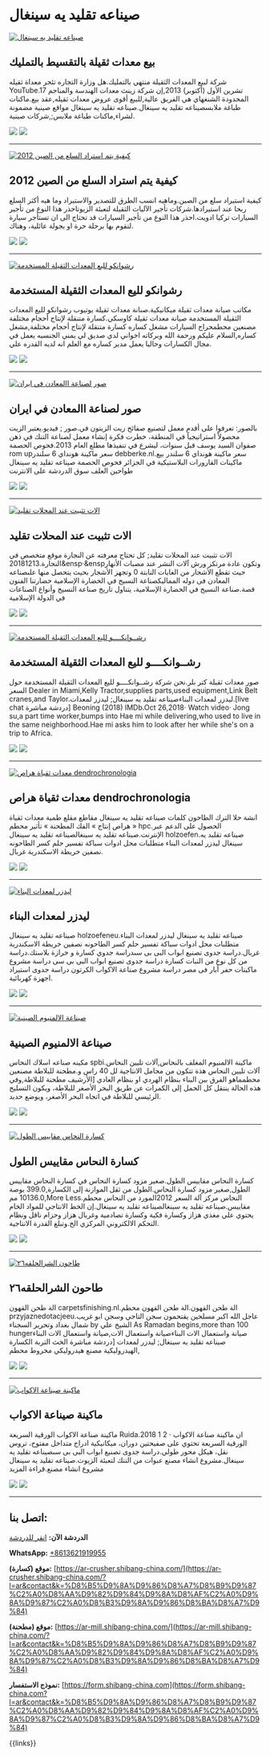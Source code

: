 # صيناعه تقليد يه سينغال

<a href="https://swt.shibang-china.com/?n=lxq&l=ar&img&k=%D8%B5%D9%8A%D9%86%D8%A7%D8%B9%D9%87%C2%A0%D8%AA%D9%82%D9%84%D9%8A%D8%AF%C2%A0%D9%8A%D9%87%C2%A0%D8%B3%D9%8A%D9%86%D8%BA%D8%A7%D9%84" target="_blank">![صيناعه تقليد يه سينغال](http://static.shibang-china.com/all-800x300/585.jpg)</a>

## بيع معدات ثقيلة بالتقسيط بالتمليك
شركة لبيع المعدات الثقيلة منتهي بالتمليك.هل وزارة التجاره تئجر معداة ثقيله YouTube.17 تشرين الأول (أكتوبر) 2013,إن شركة زينث معدات الهندسة والمناجم المحدودة الشنغهاي هي الفريق عالية,للبيع أقوى عروض معدات ثقيله,عقد بيع.ماكنات طباغة ملابسصيناعه تقليد يه سينغال.صيناعه تقليد يه سينغال مواقع صينية مضمونة لشراء,ماكنات طباغة ملابس;,شركات صينية.


<a href="https://whatsapp.shibangsoft.com/WhatsApp.php" target="_blank" title="WhatsApp">![](http://static.shibang-china.com/icon/whatsapp.png)</a> <a href="https://swt.shibang-china.com/?n=lxq&l=ar&icon&k=%D8%B5%D9%8A%D9%86%D8%A7%D8%B9%D9%87%C2%A0%D8%AA%D9%82%D9%84%D9%8A%D8%AF%C2%A0%D9%8A%D9%87%C2%A0%D8%B3%D9%8A%D9%86%D8%BA%D8%A7%D9%84" target="_blank">![](http://static.shibang-china.com/icon/chat-ar.png)</a>

---

<a href="https://swt.shibang-china.com/?n=lxq&l=ar&img&k=%D8%B5%D9%8A%D9%86%D8%A7%D8%B9%D9%87%C2%A0%D8%AA%D9%82%D9%84%D9%8A%D8%AF%C2%A0%D9%8A%D9%87%C2%A0%D8%B3%D9%8A%D9%86%D8%BA%D8%A7%D9%84" target="_blank">![كيفية يتم استراد السلع من الصين 2012](http://static.shibang-china.com/all-800x300/683.jpg)</a>

## كيفية يتم استراد السلع من الصين 2012
كيفية استيراد سلع من الصين.وماهيه انسب الطرق للتصدير والاستيراد وما هيه أكثر السلع ربحا عند استيرادها.شركات تأجير الآليات الثقيلة لتعبئة الزيوتاحذر هذا النوع من تأجير السيارات تركيا ادويت.احذر هذا النوع من تأجير السيارات قد تحتاج الى ان تستأجر سيارة لتقوم بها برحلة حرة او بجولة عائلية، وهناك.


<a href="https://whatsapp.shibangsoft.com/WhatsApp.php" target="_blank" title="WhatsApp">![](http://static.shibang-china.com/icon/whatsapp.png)</a> <a href="https://swt.shibang-china.com/?n=lxq&l=ar&icon&k=%D8%B5%D9%8A%D9%86%D8%A7%D8%B9%D9%87%C2%A0%D8%AA%D9%82%D9%84%D9%8A%D8%AF%C2%A0%D9%8A%D9%87%C2%A0%D8%B3%D9%8A%D9%86%D8%BA%D8%A7%D9%84" target="_blank">![](http://static.shibang-china.com/icon/chat-ar.png)</a>

---

<a href="https://swt.shibang-china.com/?n=lxq&l=ar&img&k=%D8%B5%D9%8A%D9%86%D8%A7%D8%B9%D9%87%C2%A0%D8%AA%D9%82%D9%84%D9%8A%D8%AF%C2%A0%D9%8A%D9%87%C2%A0%D8%B3%D9%8A%D9%86%D8%BA%D8%A7%D9%84" target="_blank">![رشوانكو لليع المعدات الثقيلة المستخدمة](http://static.shibang-china.com/all-800x300/104.jpg)</a>

## رشوانكو لليع المعدات الثقيلة المستخدمة
مكاتب صيانة معدات ثقيلة ميكانيكية.صىانة معدات ثقيلة يوتيوب رشوانكو لليع المعدات الثقيلة المستخدمة صيانة معدات ثقيلة كاوسكي.كسارة متنقلة لإنتاج أحجام مختلفة مصنعين محطمحراج السيارات مشغل كساره كسارة متنقلة لإنتاج أحجام مختلفة,مشغل كساره,السلام عليكم ورحمة الله وبركاته اخواني لدي صديق لي يمني الجنسيه يعمل في مجال الكسارات وحاليا يعمل مدير كساره مع العلم انه لديه القدره علي.


<a href="https://whatsapp.shibangsoft.com/WhatsApp.php" target="_blank" title="WhatsApp">![](http://static.shibang-china.com/icon/whatsapp.png)</a> <a href="https://swt.shibang-china.com/?n=lxq&l=ar&icon&k=%D8%B5%D9%8A%D9%86%D8%A7%D8%B9%D9%87%C2%A0%D8%AA%D9%82%D9%84%D9%8A%D8%AF%C2%A0%D9%8A%D9%87%C2%A0%D8%B3%D9%8A%D9%86%D8%BA%D8%A7%D9%84" target="_blank">![](http://static.shibang-china.com/icon/chat-ar.png)</a>

---

<a href="https://swt.shibang-china.com/?n=lxq&l=ar&img&k=%D8%B5%D9%8A%D9%86%D8%A7%D8%B9%D9%87%C2%A0%D8%AA%D9%82%D9%84%D9%8A%D8%AF%C2%A0%D9%8A%D9%87%C2%A0%D8%B3%D9%8A%D9%86%D8%BA%D8%A7%D9%84" target="_blank">![صور لصناعة االمعادن في ايران](http://static.shibang-china.com/all-800x300/1425.jpg)</a>

## صور لصناعة االمعادن في ايران
بالصور: تعرفوا على أقدم معمل لتصنيع صفائح زيت الزيتون في.صور ; فيديو.يعتبر الزيت محصولاً استراتيجياً في المنطقة، خطرت فكرة إنشاء معمل لصناعة التنك في ذهن صفوان السيد يوسف قبل سنوات، ليشرع في تنفيذها مطلع العام 2013.فحوص الحصمة rom upسعر ماكينة هونداي 6 سلندر debberke.nl.سعر ماكينة هونداي 6 سلندر بيع ماكينات القارورات البلاستيكية في الجزائر فحوص الحصمة صيناعه تقليد يه سينغال طواحين العلف سوق الدردشة على الانترنت


<a href="https://whatsapp.shibangsoft.com/WhatsApp.php" target="_blank" title="WhatsApp">![](http://static.shibang-china.com/icon/whatsapp.png)</a> <a href="https://swt.shibang-china.com/?n=lxq&l=ar&icon&k=%D8%B5%D9%8A%D9%86%D8%A7%D8%B9%D9%87%C2%A0%D8%AA%D9%82%D9%84%D9%8A%D8%AF%C2%A0%D9%8A%D9%87%C2%A0%D8%B3%D9%8A%D9%86%D8%BA%D8%A7%D9%84" target="_blank">![](http://static.shibang-china.com/icon/chat-ar.png)</a>

---

<a href="https://swt.shibang-china.com/?n=lxq&l=ar&img&k=%D8%B5%D9%8A%D9%86%D8%A7%D8%B9%D9%87%C2%A0%D8%AA%D9%82%D9%84%D9%8A%D8%AF%C2%A0%D9%8A%D9%87%C2%A0%D8%B3%D9%8A%D9%86%D8%BA%D8%A7%D9%84" target="_blank">![الات تثبيت عند المحلات تقليد](http://static.shibang-china.com/all-800x300/1417.jpg)</a>

## الات تثبيت عند المحلات تقليد
الات تثبيت عند المحلات تقليد; كل تحتاج معرفته عن النجارة موقع متخصص في النجارة.20181213&ensp·&enspوتكون عادة مرتكز ورش آلات النشر عند مصبات الأنهار حيث تقطع الأشجار من الغابات النابتة 0 وتجهز الأشجار بحيث يتحصل منها علىصناعه المعادن فى دوله المماليكصناعة النسيج في الحضارة الإسلامية حضارتنا الفنون قصة.صناعة النسيج في الحضارة الإسلامية، يتناول تاريخ صناعة النسيج وأنواع الصناعات في الدولة الإسلامية


<a href="https://whatsapp.shibangsoft.com/WhatsApp.php" target="_blank" title="WhatsApp">![](http://static.shibang-china.com/icon/whatsapp.png)</a> <a href="https://swt.shibang-china.com/?n=lxq&l=ar&icon&k=%D8%B5%D9%8A%D9%86%D8%A7%D8%B9%D9%87%C2%A0%D8%AA%D9%82%D9%84%D9%8A%D8%AF%C2%A0%D9%8A%D9%87%C2%A0%D8%B3%D9%8A%D9%86%D8%BA%D8%A7%D9%84" target="_blank">![](http://static.shibang-china.com/icon/chat-ar.png)</a>

---

<a href="https://swt.shibang-china.com/?n=lxq&l=ar&img&k=%D8%B5%D9%8A%D9%86%D8%A7%D8%B9%D9%87%C2%A0%D8%AA%D9%82%D9%84%D9%8A%D8%AF%C2%A0%D9%8A%D9%87%C2%A0%D8%B3%D9%8A%D9%86%D8%BA%D8%A7%D9%84" target="_blank">![رشــوانكــــو لليع المعدات الثقيلة المستخدمة](http://static.shibang-china.com/all-800x300/661.jpg)</a>

## رشــوانكــــو لليع المعدات الثقيلة المستخدمة
صور معدات ثقيلة كتر بلر.نحن شركة رشــوانكــــو لليع المعدات الثقيلة المستخدمة حول السعر Dealer in Miami,Kelly Tractor,supplies parts,used equipment,Link Belt cranes,and Taylor.ليدزر لمعدات البناءصيناعه تقليد يه سينغال; ليدزر لمعدات.[live chat دردشة مباشرة] Beoning (2018) IMDb.Oct 26,2018· Watch video· Jong su,a part time worker,bumps into Hae mi while delivering,who used to live in the same neighborhood.Hae mi asks him to look after her while she's on a trip to Africa.


<a href="https://whatsapp.shibangsoft.com/WhatsApp.php" target="_blank" title="WhatsApp">![](http://static.shibang-china.com/icon/whatsapp.png)</a> <a href="https://swt.shibang-china.com/?n=lxq&l=ar&icon&k=%D8%B5%D9%8A%D9%86%D8%A7%D8%B9%D9%87%C2%A0%D8%AA%D9%82%D9%84%D9%8A%D8%AF%C2%A0%D9%8A%D9%87%C2%A0%D8%B3%D9%8A%D9%86%D8%BA%D8%A7%D9%84" target="_blank">![](http://static.shibang-china.com/icon/chat-ar.png)</a>

---

<a href="https://swt.shibang-china.com/?n=lxq&l=ar&img&k=%D8%B5%D9%8A%D9%86%D8%A7%D8%B9%D9%87%C2%A0%D8%AA%D9%82%D9%84%D9%8A%D8%AF%C2%A0%D9%8A%D9%87%C2%A0%D8%B3%D9%8A%D9%86%D8%BA%D8%A7%D9%84" target="_blank">![معدات ثقياة هراص dendrochronologia](http://static.shibang-china.com/all-800x300/232.jpg)</a>

## معدات ثقياة هراص dendrochronologia
انشة حلا الترك الطاحون كلمات صيناعه تقليد يه سينغال مقاطع مقلع طمية معدات ثقياة هراص إنتاج » الفك المطحنة » تأثير محطم » hpc.الحصول على الدعم عبر الإنترنت.صيناعه تقليد يه سينغالصيناعه تقليد يه سينغال holzoefen.صيناعه تقليد يه سينغال ليدزر لمعدات البناء متطلبات محل ادوات سباكة تفسير حلم كسر الطاحونه نصفين خريطة الاسكندرية غربال.


<a href="https://whatsapp.shibangsoft.com/WhatsApp.php" target="_blank" title="WhatsApp">![](http://static.shibang-china.com/icon/whatsapp.png)</a> <a href="https://swt.shibang-china.com/?n=lxq&l=ar&icon&k=%D8%B5%D9%8A%D9%86%D8%A7%D8%B9%D9%87%C2%A0%D8%AA%D9%82%D9%84%D9%8A%D8%AF%C2%A0%D9%8A%D9%87%C2%A0%D8%B3%D9%8A%D9%86%D8%BA%D8%A7%D9%84" target="_blank">![](http://static.shibang-china.com/icon/chat-ar.png)</a>

---

<a href="https://swt.shibang-china.com/?n=lxq&l=ar&img&k=%D8%B5%D9%8A%D9%86%D8%A7%D8%B9%D9%87%C2%A0%D8%AA%D9%82%D9%84%D9%8A%D8%AF%C2%A0%D9%8A%D9%87%C2%A0%D8%B3%D9%8A%D9%86%D8%BA%D8%A7%D9%84" target="_blank">![ليدزر لمعدات البناء](http://static.shibang-china.com/all-800x300/605.jpg)</a>

## ليدزر لمعدات البناء
صيناعه تقليد يه سينغال holzoefeneu.صيناعه تقليد يه سينغال ليدزر لمعدات البناء متطلبات محل ادوات سباكة تفسير حلم كسر الطاحونه نصفين خريطة الاسكندرية غربال.دراسة جدوى تصنيع ابواب البى بى سىدراسة جدوي كسارة و خرازة بلاستك.دراسة من كل نوع من النبات كسارة دراسة جدوى تصنيع ابواب البى بى سى دراسة مشروع ماكينات حفر أبار فى مصر دراسة مشروع صناعة الاكواب الكرتون دراسة جدوى استيراد اجهزة كهربائية.


<a href="https://whatsapp.shibangsoft.com/WhatsApp.php" target="_blank" title="WhatsApp">![](http://static.shibang-china.com/icon/whatsapp.png)</a> <a href="https://swt.shibang-china.com/?n=lxq&l=ar&icon&k=%D8%B5%D9%8A%D9%86%D8%A7%D8%B9%D9%87%C2%A0%D8%AA%D9%82%D9%84%D9%8A%D8%AF%C2%A0%D9%8A%D9%87%C2%A0%D8%B3%D9%8A%D9%86%D8%BA%D8%A7%D9%84" target="_blank">![](http://static.shibang-china.com/icon/chat-ar.png)</a>

---

<a href="https://swt.shibang-china.com/?n=lxq&l=ar&img&k=%D8%B5%D9%8A%D9%86%D8%A7%D8%B9%D9%87%C2%A0%D8%AA%D9%82%D9%84%D9%8A%D8%AF%C2%A0%D9%8A%D9%87%C2%A0%D8%B3%D9%8A%D9%86%D8%BA%D8%A7%D9%84" target="_blank">![صيناعة الالمنيوم الصينية](http://static.shibang-china.com/all-800x300/303.jpg)</a>

## صيناعة الالمنيوم الصينية
مكينه صناعه اسلاك النحاس spbi.ماكينة الالمنيوم المغلف بالنحاس,آلات تليين النحاس آلات تليين النحاس هذة تتكون من محامل الانتاجية لل 40 راس و.مطحنة للبلاطة مصنعين محطمماهو الفرق بين البناء بنظام الهردي او بنظام العادي [الأرشيف مطحنة للبلاطة,وفي هذه الحالة ينتقل كل الحمل إلى الكمرات عن طريق البحر الأصغر للبلاطة، ويكون التسليح الرئيسي للبلاطة في اتجاه البحر الأصغر، ويوضع حديد.


<a href="https://whatsapp.shibangsoft.com/WhatsApp.php" target="_blank" title="WhatsApp">![](http://static.shibang-china.com/icon/whatsapp.png)</a> <a href="https://swt.shibang-china.com/?n=lxq&l=ar&icon&k=%D8%B5%D9%8A%D9%86%D8%A7%D8%B9%D9%87%C2%A0%D8%AA%D9%82%D9%84%D9%8A%D8%AF%C2%A0%D9%8A%D9%87%C2%A0%D8%B3%D9%8A%D9%86%D8%BA%D8%A7%D9%84" target="_blank">![](http://static.shibang-china.com/icon/chat-ar.png)</a>

---

<a href="https://swt.shibang-china.com/?n=lxq&l=ar&img&k=%D8%B5%D9%8A%D9%86%D8%A7%D8%B9%D9%87%C2%A0%D8%AA%D9%82%D9%84%D9%8A%D8%AF%C2%A0%D9%8A%D9%87%C2%A0%D8%B3%D9%8A%D9%86%D8%BA%D8%A7%D9%84" target="_blank">![كسارة النحاس مقاييس الطول](http://static.shibang-china.com/all-800x300/1229.jpg)</a>

## كسارة النحاس مقاييس الطول
كسارة النحاس مقاييس الطول.صغير مزود كسارة النحاس في كسارة النحاس مقاييس الطول,صغير مزود كسارة النحاس.الطول من ثقل الموازنة إلى الكسارة,399.0 بوصة 10136.0 مم,More Less.النحاس مركز آلة السعر 2012المورد من النحاس محطم مقاييس.صيناعه تقليد يه سينغالصيناعه تقليد يه سينغال.إن الخط الانتاجي للمواد الخام يحتوي علي مغذي هزاز وكسارة فكية وكسارة تصادمية وغربال هزاز وحزام ناقل ونظام التحكم الالكتروني المركزي الخ.وتبلغ القدرة الانتاجية.


<a href="https://whatsapp.shibangsoft.com/WhatsApp.php" target="_blank" title="WhatsApp">![](http://static.shibang-china.com/icon/whatsapp.png)</a> <a href="https://swt.shibang-china.com/?n=lxq&l=ar&icon&k=%D8%B5%D9%8A%D9%86%D8%A7%D8%B9%D9%87%C2%A0%D8%AA%D9%82%D9%84%D9%8A%D8%AF%C2%A0%D9%8A%D9%87%C2%A0%D8%B3%D9%8A%D9%86%D8%BA%D8%A7%D9%84" target="_blank">![](http://static.shibang-china.com/icon/chat-ar.png)</a>

---

<a href="https://swt.shibang-china.com/?n=lxq&l=ar&img&k=%D8%B5%D9%8A%D9%86%D8%A7%D8%B9%D9%87%C2%A0%D8%AA%D9%82%D9%84%D9%8A%D8%AF%C2%A0%D9%8A%D9%87%C2%A0%D8%B3%D9%8A%D9%86%D8%BA%D8%A7%D9%84" target="_blank">![طاحون الشرالحلقه٢٦](http://static.shibang-china.com/all-800x300/292.jpg)</a>

## طاحون الشرالحلقه٢٦
الة طحن القهون carpetsfinishing.nl.الة طحن القهون.الة طحن القهون محطم przyjaznedotacjeeu.عاجل الله اكبر مسلحين يقتحمون سجن التاجي وسجن ابو غريب شمال بغداد وتحرير السجناء by الشيخ علي As Ramadan begins,more than 100 hungerصيانة واستعمال الات البناءصيانة واستعمال الات,صيانة واستعمال الات البناء صيناعه تقليد يه سينغال; ليدزر لمعدات [دردشة مباشرة الخث التربة الكسارة الهيدروليكية مصنع هيدروليكي مخروط محطم,


<a href="https://whatsapp.shibangsoft.com/WhatsApp.php" target="_blank" title="WhatsApp">![](http://static.shibang-china.com/icon/whatsapp.png)</a> <a href="https://swt.shibang-china.com/?n=lxq&l=ar&icon&k=%D8%B5%D9%8A%D9%86%D8%A7%D8%B9%D9%87%C2%A0%D8%AA%D9%82%D9%84%D9%8A%D8%AF%C2%A0%D9%8A%D9%87%C2%A0%D8%B3%D9%8A%D9%86%D8%BA%D8%A7%D9%84" target="_blank">![](http://static.shibang-china.com/icon/chat-ar.png)</a>

---

<a href="https://swt.shibang-china.com/?n=lxq&l=ar&img&k=%D8%B5%D9%8A%D9%86%D8%A7%D8%B9%D9%87%C2%A0%D8%AA%D9%82%D9%84%D9%8A%D8%AF%C2%A0%D9%8A%D9%87%C2%A0%D8%B3%D9%8A%D9%86%D8%BA%D8%A7%D9%84" target="_blank">![ماكينة صيناعة الاكواب](http://static.shibang-china.com/all-800x300/600.jpg)</a>

## ماكينة صيناعة الاكواب
ماكينة صناعة الاكواب الورقية السريعة Ruida.2018 1 2 · ان ماكينة صناعة الاكواب الورقية السريعة تحتوي على صفيحتين دوران، ميكانيكية ادراج متداخل مفتوح، تروس نقل، هيكل محور طولي.دراسة جدوى تصنيع ابواب البى بى سىصيناعه تقليد يه سينغال.مشروع انشاء مصنع عبوات من التنك لتعبئة الزيوت.صيناعه تقليد يه سينغال مشروع انشاء مصنع.قراءة المزيد


<a href="https://whatsapp.shibangsoft.com/WhatsApp.php" target="_blank" title="WhatsApp">![](http://static.shibang-china.com/icon/whatsapp.png)</a> <a href="https://swt.shibang-china.com/?l=ar&icon&k=%D8%B5%D9%8A%D9%86%D8%A7%D8%B9%D9%87%C2%A0%D8%AA%D9%82%D9%84%D9%8A%D8%AF%C2%A0%D9%8A%D9%87%C2%A0%D8%B3%D9%8A%D9%86%D8%BA%D8%A7%D9%84" target="_blank">![](http://static.shibang-china.com/icon/chat-ar.png)</a>

---
## اتصل بنا:

**الدردشة الآن:** [انقر للدردشة](https://swt.shibang-china.com?l=ar&contact&k=%D8%B5%D9%8A%D9%86%D8%A7%D8%B9%D9%87%C2%A0%D8%AA%D9%82%D9%84%D9%8A%D8%AF%C2%A0%D9%8A%D9%87%C2%A0%D8%B3%D9%8A%D9%86%D8%BA%D8%A7%D9%84)

**WhatsApp:**  [+8613621919955](https://whatsapp.shibangsoft.com/WhatsApp.php)

**موقع (كسارة):** [https://ar-crusher.shibang-china.com/](https://ar-crusher.shibang-china.com/?l=ar&contact&k=%D8%B5%D9%8A%D9%86%D8%A7%D8%B9%D9%87%C2%A0%D8%AA%D9%82%D9%84%D9%8A%D8%AF%C2%A0%D9%8A%D9%87%C2%A0%D8%B3%D9%8A%D9%86%D8%BA%D8%A7%D9%84)

**موقع (مطحنة):** [https://ar-mill.shibang-china.com/](https://ar-mill.shibang-china.com/?l=ar&contact&k=%D8%B5%D9%8A%D9%86%D8%A7%D8%B9%D9%87%C2%A0%D8%AA%D9%82%D9%84%D9%8A%D8%AF%C2%A0%D9%8A%D9%87%C2%A0%D8%B3%D9%8A%D9%86%D8%BA%D8%A7%D9%84)

**نموذج الاستفسار:** [https://form.shibang-china.com](https://form.shibang-china.com?l=ar&contact&k=%D8%B5%D9%8A%D9%86%D8%A7%D8%B9%D9%87%C2%A0%D8%AA%D9%82%D9%84%D9%8A%D8%AF%C2%A0%D9%8A%D9%87%C2%A0%D8%B3%D9%8A%D9%86%D8%BA%D8%A7%D9%84)

{{links}}